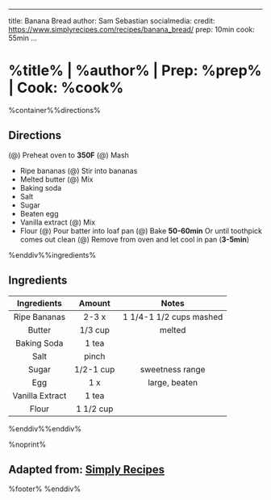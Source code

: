 
---
title: Banana Bread
author: Sam Sebastian
socialmedia:
credit: https://www.simplyrecipes.com/recipes/banana_bread/
prep: 10min
cook: 55min
...

# %title% | %author% | Prep: %prep% | Cook: %cook%

%container%%directions%

## Directions
(@) Preheat oven to **350F**
(@) Mash
- Ripe bananas
(@) Stir into bananas
- Melted butter
(@) Mix
- Baking soda
- Salt
- Sugar
- Beaten egg
- Vanilla extract
(@) Mix
- Flour
(@) Pour batter into loaf pan
(@) Bake **50-60min**
Or until toothpick comes out clean
(@) Remove from oven and let cool in pan (**3-5min**)

%enddiv%%ingredients%

## Ingredients
| Ingredients | Amount | Notes |
| :---------: | :----: | :---: |
| Ripe Bananas | 2-3 x | 1 1/4-1 1/2 cups mashed |
| Butter | 1/3 cup | melted |
| Baking Soda | 1 tea |  |
| Salt | pinch |  |
| Sugar | 1/2-1 cup | sweetness range |
| Egg | 1 x | large, beaten |
| Vanilla Extract | 1 tea |  |
| Flour | 1 1/2 cup |  |

%enddiv%%enddiv%

%noprint%
## Adapted from: [Simply Recipes](%credit%)
%footer%
%enddiv%